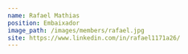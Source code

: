 ```yaml
---
name: Rafael Mathias
position: Embaixador
image_path: /images/members/rafael.jpg
site: https://www.linkedin.com/in/rafael1171a26/
---
```

